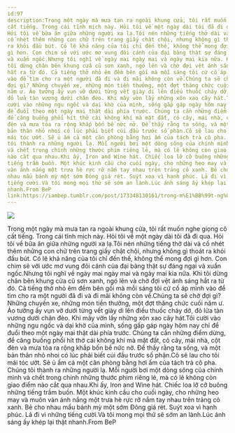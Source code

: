 ```yaml
---
id:97
description:Trong một ngày mà mưa tan ra ngoài khung cửa, tôi rất muốn nghe giọng cô
cất tiếng. Trong cái tĩnh mịch này. Hỏi tôi về một ngày dài tôi đã đi qua.
Hỏi tôi về bữa ăn giữa những người xa lạ.Tôi nén những tiếng thở dài và
cố nhét thêm những con chữ trên trang giấy chật chội, nhưng không gì thoát
ra khỏi đầu bút. Có lẽ khả năng của tôi chỉ đến thế, không thể mong đợi
gì hơn. Con chim sẻ với ước mơ vung đôi cánh của đại bàng thật sự đáng ngại
và xuẩn ngốc.Nhưng tôi nghĩ về ngày mai ngày mai và ngày mai kia nữa. Khi
tôi dừng chân bên khung cửa cũ sơn xanh, ngó lên và chờ đợi vệt ánh sáng
hắt ra từ đó. Cả tiếng thở nhỏ êm đềm bên gối mà mỗi sáng tôi cứ cố áp mình
vào để tìm cho ra một người đã đi và đi mãi không còn về.Chúng ta sẽ chờ
đợi gì? Những chuyến xe, những món tiền thưởng, một đợt thăng chức cuối
năm ư. Ảo tưởng ấy vụn vỡ dưới từng vết giày di lên điếu thuốc cháy dở,
đỏ lửa tàn vương dưới chân đèo. Khi mây vờn lấy những xôn xao cây hát.Tôi
cười vào những ngu ngốc và dại khờ của mình, sống gấp gáp ngày hôm nay chỉ
để đuổi theo một ngày mai thật dài phía trước. Chúng ta cần những điểm dừng,
để căng buồng phổi hít thở cái không khí mà mặt đất, cỏ cây, mái nhà, cột
đèn và mưa tỏa ra rộng khắp bốn bề nức nở. Để thấy rằng ta sống, và một
bản thân nhỏ nhoi có lúc phải biết cúi đầu trước số phận.Cô sẽ lau cho tôi
mái tóc ướt. Sẽ ủ ấm cả một căn phòng bằng hơi ấm của tách trà cô pha. Chúng
tôi thành ra những người lạ. Mỗi người bơi một dòng sông của chính mình
và chết trong chính những thước phim riêng lẻ, mà có lẽ không còn giao điểm
nào cắt qua nhau.Khi ấy, Iron and Wine hát. Chiếc loa lỡ cỡ buông những
tiếng trầm buồn. Một khúc kinh cầu cho cuối ngày, cho những heo may và muôn
vàn ánh nắng một trưa hè rực rỡ nắm tay nhau trên trảng cỏ xanh. Bẻ cho
nhau mẩu bánh mỳ một sớm Đông giá rét. Suýt xoa vì hạnh phúc. Lả đi vì những
tiếng cười.Và tôi mong mọi thứ sẽ sớm an lành.Lúc ánh sáng ấy khép lại thật
nhanh.From BeP
link:https://iambep.tumblr.com/post/173348130161/trong-m%E1%BB%99t-ng%C3%A0y-m%C3%A0-m%C6%B0a-tan-ra-ngo%C3%A0i-khung-c%E1%BB%ADa-t%C3%B4i
---
```


![](https://64.media.tumblr.com/57a9c425ce3854ae976e7470161c5e6e/tumblr_p7u1a5xmSD1u3a9rjo1_1280.jpg)

Trong một ngày mà mưa tan ra ngoài khung cửa, tôi rất muốn nghe giọng cô
cất tiếng. Trong cái tĩnh mịch này. Hỏi tôi về một ngày dài tôi đã đi qua.
Hỏi tôi về bữa ăn giữa những người xa lạ.Tôi nén những tiếng thở dài và
cố nhét thêm những con chữ trên trang giấy chật chội, nhưng không gì thoát
ra khỏi đầu bút. Có lẽ khả năng của tôi chỉ đến thế, không thể mong đợi
gì hơn. Con chim sẻ với ước mơ vung đôi cánh của đại bàng thật sự đáng ngại
và xuẩn ngốc.Nhưng tôi nghĩ về ngày mai ngày mai và ngày mai kia nữa. Khi
tôi dừng chân bên khung cửa cũ sơn xanh, ngó lên và chờ đợi vệt ánh sáng
hắt ra từ đó. Cả tiếng thở nhỏ êm đềm bên gối mà mỗi sáng tôi cứ cố áp mình
vào để tìm cho ra một người đã đi và đi mãi không còn về.Chúng ta sẽ chờ
đợi gì? Những chuyến xe, những món tiền thưởng, một đợt thăng chức cuối
năm ư. Ảo tưởng ấy vụn vỡ dưới từng vết giày di lên điếu thuốc cháy dở,
đỏ lửa tàn vương dưới chân đèo. Khi mây vờn lấy những xôn xao cây hát.Tôi
cười vào những ngu ngốc và dại khờ của mình, sống gấp gáp ngày hôm nay chỉ
để đuổi theo một ngày mai thật dài phía trước. Chúng ta cần những điểm dừng,
để căng buồng phổi hít thở cái không khí mà mặt đất, cỏ cây, mái nhà, cột
đèn và mưa tỏa ra rộng khắp bốn bề nức nở. Để thấy rằng ta sống, và một
bản thân nhỏ nhoi có lúc phải biết cúi đầu trước số phận.Cô sẽ lau cho tôi
mái tóc ướt. Sẽ ủ ấm cả một căn phòng bằng hơi ấm của tách trà cô pha. Chúng
tôi thành ra những người lạ. Mỗi người bơi một dòng sông của chính mình
và chết trong chính những thước phim riêng lẻ, mà có lẽ không còn giao điểm
nào cắt qua nhau.Khi ấy, Iron and Wine hát. Chiếc loa lỡ cỡ buông những
tiếng trầm buồn. Một khúc kinh cầu cho cuối ngày, cho những heo may và muôn
vàn ánh nắng một trưa hè rực rỡ nắm tay nhau trên trảng cỏ xanh. Bẻ cho
nhau mẩu bánh mỳ một sớm Đông giá rét. Suýt xoa vì hạnh phúc. Lả đi vì những
tiếng cười.Và tôi mong mọi thứ sẽ sớm an lành.Lúc ánh sáng ấy khép lại thật
nhanh.From BeP